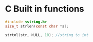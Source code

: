 # C Built in functions

```c
#include <string.h>
size_t strlen(const char *s);
```
```c
strtol(str, NULL, 10); //string to int
```